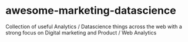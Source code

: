 # awesome-marketing-datascience
Collection of useful Analytics / Datascience things across the web with a strong focus on Digital marketing and Product / Web Analytics


